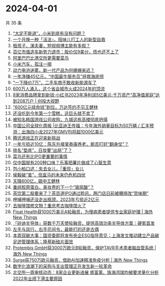 # 2024-04-01

共 35 条

<!-- BEGIN 36KR -->
<!-- 最后更新时间 2024-04-01 07:01:28 +0800 -->
1. [“大定不能退”，小米到底有没有问题？](https://36kr.com/p/2712164143626372)
1. [一个月换一种「活法」，班味儿打工人的新型自救](https://36kr.com/p/2710360947963784)
1. [租孩子、演夫妻，短视频博主能有多假？](https://36kr.com/p/2711906337011848)
1. [百亿市值造车新势力退市：股价仅9美分，债也还不上了](https://36kr.com/p/2712963409278854)
1. [阿里巴巴比港交所更需要菜鸟](https://36kr.com/p/2712025269106816)
1. [小米汽车，孤注一掷](https://36kr.com/p/2712033153202056)
1. [动力电池迷雾，新一代产品为何姗姗来迟？](https://36kr.com/p/2712103407585032)
1. [一年净赚45亿元，“中国最牛服务员”拯救海底捞](https://36kr.com/p/2712017699288960)
1. [“一下降价7万”，二手车商不敢收新能源车了](https://36kr.com/p/2712754969524353)
1. [600万人涌入，这个省会城市火成2024年的顶流](https://36kr.com/p/2712719530424197)
1. [8家消费品牌拿到新钱;小红书2023年净利润5亿美元;千万资产“高净值家庭”达到208万户 | 创投大视野](https://36kr.com/p/2704587566577796)
1. [“600亿元续命钱”到位，万达签约不见王健林](https://36kr.com/p/2712879154837637)
1. [还没吃到今年第一个雪糕，这巨头就不卖了](https://36kr.com/p/2713178575370113)
1. [被知名韩国游戏公司收购，九城这栋高楼彻底坍塌](https://36kr.com/p/2711877637273472)
1. [中国公司全球化周报 |比亚迪王传福：今年海外销量目标为50万辆 / 汇丰预测：出海四小龙2027年GMV均将超1000亿美元](https://36kr.com/p/2711540807202695)
1. [腾讯游戏正在迎来新挑战](https://36kr.com/p/2712212302870660)
1. [一年亏损近10亿：陈东升接掌泰康养老，能否打好“翻身仗”？](https://36kr.com/p/2712052202604294)
1. [排名“垫底”，日妆要“出局”了？](https://36kr.com/p/2711959229446280)
1. [菜鸟还有比IPO更重要的事情](https://36kr.com/p/2711967566723206)
1. [仅中国就有200种口味？乐事把薯片做成了心智生意](https://36kr.com/p/2712752832853896)
1. [包小柏口述：失去女儿，「重现」女儿](https://36kr.com/p/2710363349890947)
1. [侯毅破“茧”，但盒马的未来仍危机四伏](https://36kr.com/p/2712007625078913)
1. [天降600亿，砸中王健林](https://36kr.com/p/2713152111278211)
1. [重组胶原蛋白，美妆界的下一个“玻尿酸”？](https://36kr.com/p/2711935812204673)
1. [茶饮第二股要来了？茶百道IPO通过聆讯，两门店日前被曝擅改“赏味期”](https://36kr.com/p/2711843628513159)
1. [呷哺呷哺还没走出瓶颈，2023年亏损近2亿元](https://36kr.com/p/2711836871014280)
1. [去咖啡馆修文物？重庆考古咖啡馆火了](https://36kr.com/p/2712805793544326)
1. [Float Health获1000万美元A轮融资，为慢病患者提供专业家庭护理 | 海外 New Things](https://36kr.com/p/2710764729218946)
1. [「矽迪半导体」获数千万天使轮融资，提供高效功率半导体方案｜硬氪首发](https://36kr.com/p/2713512527542152)
1. [左手与凤行，右手花间令，最能打的还是古偶](https://36kr.com/p/2711879526021256)
1. [本周双碳大事：国资委即将发布央企ESG指导意见；上海发文推动建立产品碳足迹管理体系；隆基新硅片面世](https://36kr.com/p/2713089371862914)
1. [Protembis GmbH获3000万欧元B轮融资，保护TAVR手术患者脑血管系统 | 海外 New Things](https://36kr.com/p/2706590683625600)
1. [Surge获750万欧元融资，借助AI加速精准免疫分析 | 海外 New Things](https://36kr.com/p/2709272590088326)
1. [数字化浪潮下的采购与支出管理正在发生新一轮革命](https://36kr.com/p/2711729981837957)
1. [北交所一周审核动态：8家企业更新进展 盛富莱、珠海鸿瑞均被要求量化分析2022年业绩下滑主要原因](https://36kr.com/p/2711964501637249)
<!-- END 36KR -->